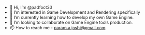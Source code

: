 - 👋 Hi, I’m @padfoot33
- 👀 I’m interested in Game Development and Rendering specifically
- 🌱 I’m currently learning how to develop my own Game Engine.
- 💞️ I’m looking to collaborate on Game Engine tools production.
- 📫 How to reach me - param.a.joshi@gmail.com

<!---
padfoot33/padfoot33 is a ✨ special ✨ repository because its `README.md` (this file) appears on your GitHub profile.
You can click the Preview link to take a look at your changes.
--->
